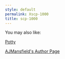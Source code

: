 ```yaml
---
style: default
permalink: Xscp-1000
title: scp-1000
---
```

You may also like:

[Potty](http://scp-wiki.net/potty)

[AJMansfield's Author Page](http://scp-wiki.net/ajmansfield)
